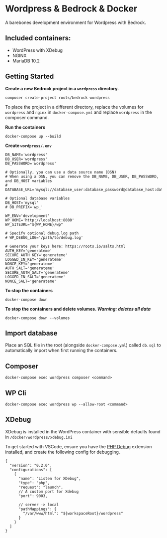 # Wordpress & Bedrock & Docker

A barebones development environment for Wordpress with Bedrock.

## Included containers:
- WordPress with XDebug  
- NGINX  
- MariaDB 10.2  

## Getting Started

**Create a new Bedrock project in a `wordpress` directory.**  

```
composer create-project roots/bedrock wordpress
```

To place the project in a different directory, replace the volumes for `wordpress` and `nginx` in `docker-compose.yml` and replace `wordpress` in the composer command.

**Run the containers**  
```
docker-compose up --build
```

**Create `wordpress/.env`**
```
DB_NAME='wordpress'
DB_USER='wordpress'
DB_PASSWORD='wordpress'

# Optionally, you can use a data source name (DSN)
# When using a DSN, you can remove the DB_NAME, DB_USER, DB_PASSWORD, and DB_HOST variables
# DATABASE_URL='mysql://database_user:database_password@database_host:database_port/database_name'

# Optional database variables
DB_HOST='mysql'
# DB_PREFIX='wp_'

WP_ENV='development'
WP_HOME='http://localhost:8080'
WP_SITEURL="${WP_HOME}/wp"

# Specify optional debug.log path
# WP_DEBUG_LOG='/path/to/debug.log'

# Generate your keys here: https://roots.io/salts.html
AUTH_KEY='generateme'
SECURE_AUTH_KEY='generateme'
LOGGED_IN_KEY='generateme'
NONCE_KEY='generateme'
AUTH_SALT='generateme'
SECURE_AUTH_SALT='generateme'
LOGGED_IN_SALT='generateme'
NONCE_SALT='generateme'
```

**To stop the containers**
```
docker-compose down
```

**To stop the containers and delete volumes. *Warning: deletes all data***
```
docker-compose down --volumes
```

## Import database
Place an SQL file in the root (alongside `docker-compose.yml`) called `db.sql` to automatically import when first running the containers.

## Composer
```
docker-compose exec wordpress composer <command>
```

## WP Cli
```
docker-compose exec wordpress wp --allow-root <command>
```

## XDebug
XDebug is installed in the WordPress container with sensible defaults found in `/docker/wordpress/xdebug.ini`

To get started with VSCode, ensure you have the [PHP Debug](https://marketplace.visualstudio.com/items?itemName=xdebug.php-debug) extension installed, and create the following config for debugging.

```
{
  "version": "0.2.0",
  "configurations": [
    {
      "name": "Listen for XDebug",
      "type": "php",
      "request": "launch",
      // A custom port for Xdebug
      "port": 9003,

      // server -> local
      "pathMappings": {
        "/var/www/html": "${workspaceRoot}/wordpress"
      }
    }
  ]
}
```